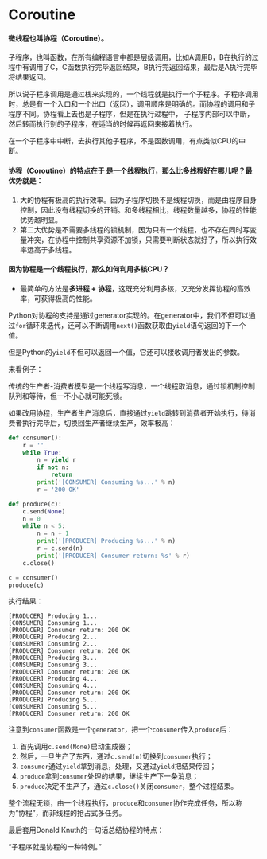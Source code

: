 # Coroutine

#### 微线程也叫协程（Coroutine）。

子程序，也叫函数，在所有编程语言中都是层级调用，比如A调用B，B在执行的过程中有调用了C，C函数执行完毕返回结果，B执行完返回结果，最后是A执行完毕将结果返回。

所以说子程序调用是通过栈来实现的，一个线程就是执行一个子程序。子程序调用时，总是有一个入口和一个出口（返回），调用顺序是明确的。而协程的调用和子程序不同。协程看上去也是子程序，但是在执行过程中， 子程序内部可以中断，然后转而执行别的子程序，在适当的时候再返回来接着执行。

在一个子程序中中断，去执行其他子程序，不是函数调用，有点类似CPU的中断。

#### 协程（Coroutine）的特点在于 是一个线程执行，那么比多线程好在哪儿呢？最优势就是：

1. 大的协程有极高的执行效率。因为子程序切换不是线程切换，而是由程序自身控制，因此没有线程切换的开销。和多线程相比，线程数量越多，协程的性能优势越明显。
2. 第二大优势是不需要多线程的锁机制，因为只有一个线程，也不存在同时写变量冲突，在协程中控制共享资源不加锁，只需要判断状态就好了，所以执行效率远高于多线程。

#### 因为协程是一个线程执行，那么如何利用多核CPU？

* 最简单的方法是**多进程 + 协程**，这既充分利用多核，又充分发挥协程的高效率，可获得极高的性能。

Python对协程的支持是通过generator实现的。在generator中，我们不但可以通过`for`循环来迭代，还可以不断调用`next()`函数获取由`yield`语句返回的下一个值。

但是Python的`yield`不但可以返回一个值，它还可以接收调用者发出的参数。

来看例子：

传统的生产者-消费者模型是一个线程写消息，一个线程取消息，通过锁机制控制队列和等待，但一不小心就可能死锁。

如果改用协程，生产者生产消息后，直接通过`yield`跳转到消费者开始执行，待消费者执行完毕后，切换回生产者继续生产，效率极高：

```python
def consumer():
    r = ''
    while True:
        n = yield r
        if not n:
            return
        print('[CONSUMER] Consuming %s...' % n)
        r = '200 OK'

def produce(c):
    c.send(None)
    n = 0
    while n < 5:
        n = n + 1
        print('[PRODUCER] Producing %s...' % n)
        r = c.send(n)
        print('[PRODUCER] Consumer return: %s' % r)
    c.close()

c = consumer()
produce(c)
```

执行结果：

```text
[PRODUCER] Producing 1...
[CONSUMER] Consuming 1...
[PRODUCER] Consumer return: 200 OK
[PRODUCER] Producing 2...
[CONSUMER] Consuming 2...
[PRODUCER] Consumer return: 200 OK
[PRODUCER] Producing 3...
[CONSUMER] Consuming 3...
[PRODUCER] Consumer return: 200 OK
[PRODUCER] Producing 4...
[CONSUMER] Consuming 4...
[PRODUCER] Consumer return: 200 OK
[PRODUCER] Producing 5...
[CONSUMER] Consuming 5...
[PRODUCER] Consumer return: 200 OK
```

注意到`consumer`函数是一个`generator`，把一个`consumer`传入`produce`后：

1. 首先调用`c.send(None)`启动生成器；
2. 然后，一旦生产了东西，通过`c.send(n)`切换到`consumer`执行；
3. `consumer`通过`yield`拿到消息，处理，又通过`yield`把结果传回；
4. `produce`拿到`consumer`处理的结果，继续生产下一条消息；
5. `produce`决定不生产了，通过`c.close()`关闭`consumer`，整个过程结束。

整个流程无锁，由一个线程执行，`produce`和`consumer`协作完成任务，所以称为“协程”，而非线程的抢占式多任务。

最后套用Donald Knuth的一句话总结协程的特点：

“子程序就是协程的一种特例。”

























